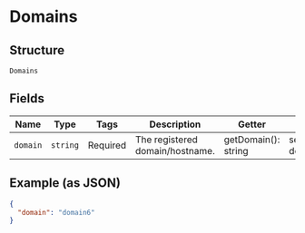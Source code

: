 
# Domains

## Structure

`Domains`

## Fields

| Name | Type | Tags | Description | Getter | Setter |
|  --- | --- | --- | --- | --- | --- |
| `domain` | `string` | Required | The registered domain/hostname. | getDomain(): string | setDomain(string domain): void |

## Example (as JSON)

```json
{
  "domain": "domain6"
}
```

